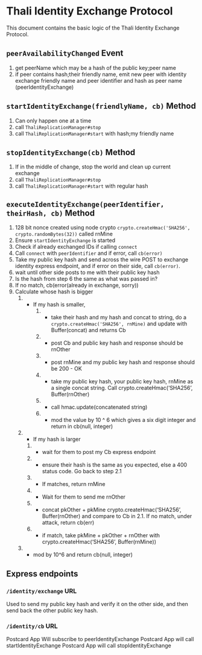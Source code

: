 # Thali Identity Exchange Protocol

This document contains the basic logic of the Thali Identity Exchange Protocol.

## `peerAvailabilityChanged` Event
1. get peerName which may be a hash of the public key;peer name
2. if peer contains hash;their friendly name, emit new peer with identity exchange friendly name and peer identifier and hash as peer name (peerIdentityExchange)

## `startIdentityExchange(friendlyName, cb)` Method
1. Can only happen one at a time
2. call `ThaliReplicationManager#stop`
3. call `ThaliReplicationManager#start` with hash;my friendly name

## `stopIdentityExchange(cb)` Method
1. If in the middle of change, stop the world and clean up current exchange
2. call `ThaliReplicationManager#stop`
3. call `ThaliReplicationManager#start` with regular hash

## `executeIdentityExchange(peerIdentifier, theirHash, cb)` Method
1. 128 bit nonce created using node crypto `crypto.createHmac('SHA256', crypto.randomBytes(32))` called rnMine
2. Ensure `startIdentityExchange` is started
3. Check if already exchanged IDs if calling `connect`
4. Call `connect` with `peerIdentifier` and if error, call `cb(error)`
5. Take my public key hash and send across the wire POST to exchange identity express endpoint, and if error on their side, call `cb(error)`.
6. wait until other side posts to me with their public key hash
7. Is the hash from step 6 the same as what was passed in?
8. If no match, cb(error(already in exchange, sorry))
9. Calculate whose hash is bigger
	1. - If my hash is smaller,
    		1. - take their hash and my hash and concat to string, do a `crypto.createHmac('SHA256', rnMine)` and update with Buffer(concat) and returns Cb
    		2. - post Cb and public key hash and response should be rnOther
    		3. - post rnMine and my public key hash and response should be 200 - OK
    		4. - take my public key hash, your public key hash, rnMine as a single concat string.  Call crypto.createHmac(‘SHA256’, Buffer(rnOther)
    		5. - call hmac.update(concatenated string)
    		6. - mod the value by 10 ^ 6 which gives a six digit integer and return in cb(null, integer)
	2. - If my hash is larger
  		1. - wait for them to post my Cb express endpoint
  		2. - ensure their hash is the same as you expected, else a 400 status code.  Go back to step 2.1
  		3. - If matches, return rnMine
  		4. - Wait for them to send me rnOther
  		5. - concat pkOther + pkMine crypto.createHmac(‘SHA256’, Buffer(rnOther) and compare to Cb in 2.1.  If no match, under attack, return cb(err)
  		6. - if match, take pkMine + pkOther + rnOther with crypto.createHmac(‘SHA256’, Buffer(rnMine))
      7. - mod by 10^6 and return cb(null, integer)

## Express endpoints

### `/identity/exchange` URL

Used to send my public key hash and verify it on the other side, and then send back the other public key hash.

### `/identity/cb` URL



Postcard App Will subscribe to peerIdentityExchange
Postcard App will call startIdentityExchange
Postcard App will call stopIdentityExchange
